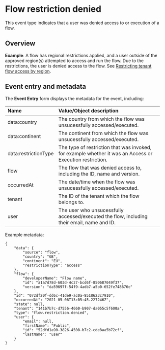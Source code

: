 # Flow restriction denied

<head>
  <meta name="guidename" content="Flow"/>
  <meta name="context" content="GUID-43060383-2191-4925-a341-744655b0deda"/>
</head>


This event type indicates that a user was denied access to or execution of a flow.

## Overview

**Example**: A flow has regional restrictions applied, and a user outside of the approved region\(s\) attempted to access and run the flow. Due to the restrictions, the user is denied access to the flow. See [Restricting tenant flow access by region](c-flo-Tenant_restrict_by_region_47e2739b-772b-41bd-8166-6727224a5b70.md).

## Event entry and metadata

The **Event Entry** form displays the metadata for the event, including:

|Name|Value/Object description|
|:---|:-----------------------|
|data:country|The country from which the flow was unsucessfully accessed/executed.|
|data:continent|The continent from which the flow was unsucessfully accessed/executed.|
|data:restrictionType|The type of restriction that was invoked, for example whether it was an Access or Execution restriction.|
|flow|The flow that was denied access to, including the ID, name and version.|
|occurredAt|The date/time when the flow was unsucessfully accessed/executed.|
|tenant|The ID of the tenant which the flow belongs to.|
|user|The user who unsucessfully accessed/executed the flow, including their email, name and ID.|

Example metadata:

```
{
	"data": {
		"source": "flow",
		"country": "GB",
		"continent": "EU",
		"restrictionType": "access"
	},
	"flow": {
		"developerName": "Flow name",
		"id": "a1a7d78d-603d-4c27-bcd6f-850687049f37",
		"version": "da59697f-54f9-4adb7-a5b0-652fe748676e"
	},
	"id": "072df20f-dd6c-41de9-ac0a-8518623c7910",
	"occurredAt": "2021-05-06T13:05:45.227246Z",
	"state": null,
	"tenant": "141b7b7c-d7556-4660-b907-da055c5f600a",
	"type": "flow.restriction.denied",
	"user": {
		"email": null,
		"firstName": "Public",
		"id": "52dfd1a90-3826-4508-b7c2-cde8aa5b72cf",
		"lastName": "user"
	}
}
```